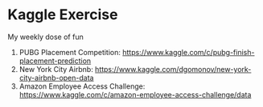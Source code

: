 # Kaggle Exercise

My weekly dose of fun

1. PUBG Placement Competition: https://www.kaggle.com/c/pubg-finish-placement-prediction
2. New York City Airbnb: https://www.kaggle.com/dgomonov/new-york-city-airbnb-open-data
3. Amazon Employee Access Challenge: https://www.kaggle.com/c/amazon-employee-access-challenge/data
